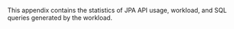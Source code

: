 This appendix contains the statistics of JPA API usage, workload, and SQL queries generated by
the workload.

